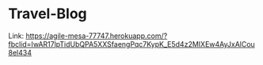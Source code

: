 # Travel-Blog

Link:
https://agile-mesa-77747.herokuapp.com/?fbclid=IwAR17lpTidUbQPA5XXSfaengPqc7KypK_E5d4z2MIXEw4AyJxAlCou8el434
